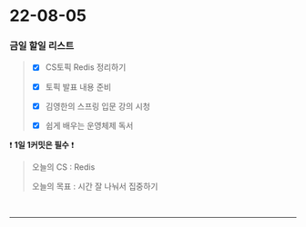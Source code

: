 # 22-08-05
### 금일 할일 리스트

> - [x]  CS토픽 Redis 정리하기
>
> - [x] 토픽 발표 내용 준비
>
> - [x] 김영한의 스프링 입문 강의 시청
> 
> - [x] 쉽게 배우는 운영체제 독서
    <br/>

❗ **1일 1커밋은 필수** ❗
> 오늘의 CS :  Redis
>
> 오늘의 목표 :  시간 잘 나눠서 집중하기
<br/>

------------ 